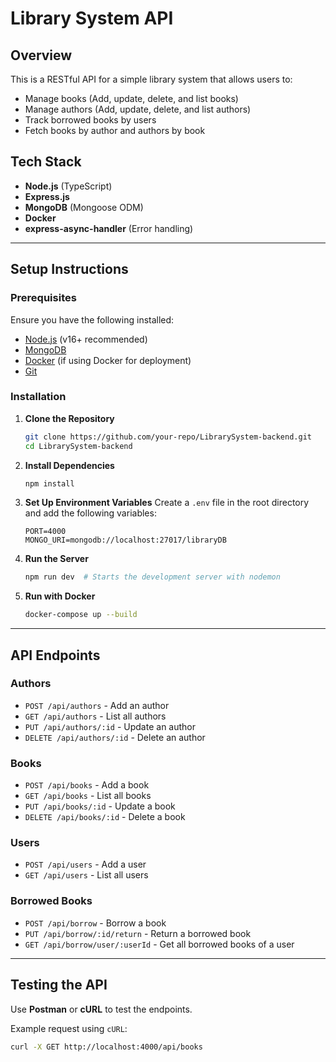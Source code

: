 # Library System API

## Overview
This is a RESTful API for a simple library system that allows users to:
- Manage books (Add, update, delete, and list books)
- Manage authors (Add, update, delete, and list authors)
- Track borrowed books by users
- Fetch books by author and authors by book

## Tech Stack
- **Node.js** (TypeScript)
- **Express.js**
- **MongoDB** (Mongoose ODM)
- **Docker**
- **express-async-handler** (Error handling)

---
## Setup Instructions

### Prerequisites
Ensure you have the following installed:
- [Node.js](https://nodejs.org/) (v16+ recommended)
- [MongoDB](https://www.mongodb.com/)
- [Docker](https://www.docker.com/) (if using Docker for deployment)
- [Git](https://git-scm.com/)

### Installation
1. **Clone the Repository**
   ```sh
   git clone https://github.com/your-repo/LibrarySystem-backend.git
   cd LibrarySystem-backend
   ```

2. **Install Dependencies**
   ```sh
   npm install
   ```

3. **Set Up Environment Variables**
   Create a `.env` file in the root directory and add the following variables:
   ```env
   PORT=4000
   MONGO_URI=mongodb://localhost:27017/libraryDB
   ```

4. **Run the Server**
   ```sh
   npm run dev  # Starts the development server with nodemon
   ```

5. **Run with Docker**
   ```sh
   docker-compose up --build
   ```

---
## API Endpoints

### **Authors**
- `POST /api/authors` - Add an author
- `GET /api/authors` - List all authors
- `PUT /api/authors/:id` - Update an author
- `DELETE /api/authors/:id` - Delete an author

### **Books**
- `POST /api/books` - Add a book
- `GET /api/books` - List all books
- `PUT /api/books/:id` - Update a book
- `DELETE /api/books/:id` - Delete a book

### **Users**
- `POST /api/users` - Add a user
- `GET /api/users` - List all users

### **Borrowed Books**
- `POST /api/borrow` - Borrow a book
- `PUT /api/borrow/:id/return` - Return a borrowed book
- `GET /api/borrow/user/:userId` - Get all borrowed books of a user

---
## Testing the API
Use **Postman** or **cURL** to test the endpoints.

Example request using `cURL`:
```sh
curl -X GET http://localhost:4000/api/books
```



